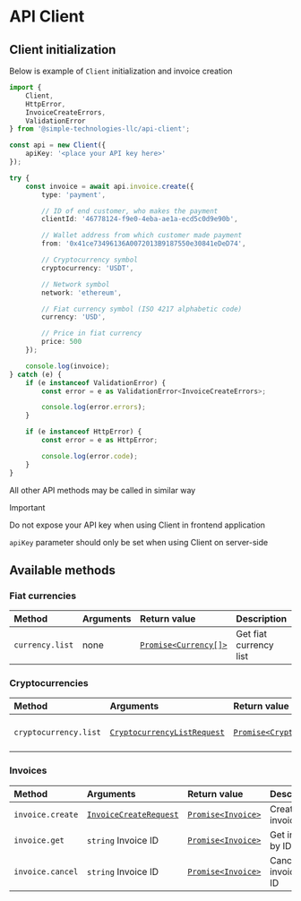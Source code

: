 # API Client

## Client initialization

Below is example of `Client` initialization and invoice creation

```typescript
import {
    Client,
    HttpError,
    InvoiceCreateErrors,
    ValidationError
} from '@simple-technologies-llc/api-client';

const api = new Client({
    apiKey: '<place your API key here>'
});

try {
    const invoice = await api.invoice.create({
        type: 'payment',

        // ID of end customer, who makes the payment
        clientId: '46778124-f9e0-4eba-ae1a-ecd5c0d9e90b',

        // Wallet address from which customer made payment
        from: '0x41ce73496136A0072013B9187550e30841eDeD74',

        // Cryptocurrency symbol
        cryptocurrency: 'USDT',

        // Network symbol
        network: 'ethereum',

        // Fiat currency symbol (ISO 4217 alphabetic code)
        currency: 'USD',

        // Price in fiat currency
        price: 500
    });

    console.log(invoice);
} catch (e) {
    if (e instanceof ValidationError) {
        const error = e as ValidationError<InvoiceCreateErrors>;

        console.log(error.errors);
    }

    if (e instanceof HttpError) {
        const error = e as HttpError;

        console.log(error.code);
    }
}
```

All other API methods may be called in similar way

> [!IMPORTANT]
> Do not expose your API key when using Client in frontend application
>
> `apiKey` parameter should only be set when using Client on server-side

## Available methods

### Fiat currencies

| Method          | Arguments | Return value                                  | Description            |
| :-------------- | :-------- | :-------------------------------------------- | :--------------------- |
| `currency.list` | none      | [`Promise<Currency[]>`](entities.md#currency) | Get fiat currency list |

### Cryptocurrencies

| Method                | Arguments                                                            | Return value                                              | Description             |
| :-------------------- | :------------------------------------------------------------------- | :-------------------------------------------------------- | :---------------------- |
| `cryptocurrency.list` | [`CryptocurrencyListRequest`](requests.md#cryptocurrencylistrequest) | [`Promise<Cryptocurrency[]>`](entities.md#cryptocurrency) | Get cryptocurrency list |

### Invoices

| Method           | Arguments                                                  | Return value                              | Description          |
| :--------------- | :--------------------------------------------------------- | :---------------------------------------- | :------------------- |
| `invoice.create` | [`InvoiceCreateRequest`](requests.md#invoicecreaterequest) | [`Promise<Invoice>`](entities.md#invoice) | Create new invoice   |
| `invoice.get`    | `string` Invoice ID                                        | [`Promise<Invoice>`](entities.md#invoice) | Get invoice by ID    |
| `invoice.cancel` | `string` Invoice ID                                        | [`Promise<Invoice>`](entities.md#invoice) | Cancel invoice by ID |
